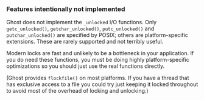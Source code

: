 ### Features intentionally not implemented

Ghost does not implement the `_unlocked` I/O functions. Only `getc_unlocked()`,
`getchar_unlocked()`, `putc_unlocked()` and `putchar_unlocked()` are specified
by POSIX; others are platform-specific extensions. These are rarely supported
and not terribly useful.

Modern locks are fast and unlikely to be a bottleneck in your application. If
you do need these functions, you must be doing highly platform-specific
optimizations so you should just use the real functions directly.

(Ghost provides `flockfile()` on most platforms. If you have a thread that has
exclusive access to a file you could try just keeping it locked throughout to
avoid most of the overhead of locking and unlocking.)
